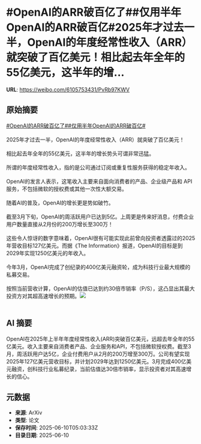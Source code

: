 # #OpenAI的ARR破百亿了##仅用半年OpenAI的ARR破百亿#2025年才过去一半，OpenAI的年度经常性收入（ARR）就突破了百亿美元！相比起去年全年的55亿美元，这半年的增...

**URL**: https://weibo.com/6105753431/PvRb97KWV

## 原始摘要

<a href="https://m.weibo.cn/search?containerid=231522type%3D1%26t%3D10%26q%3D%23OpenAI%E7%9A%84ARR%E7%A0%B4%E7%99%BE%E4%BA%BF%E4%BA%86%23&amp;extparam=%23OpenAI%E7%9A%84ARR%E7%A0%B4%E7%99%BE%E4%BA%BF%E4%BA%86%23" data-hide=""><span class="surl-text">#OpenAI的ARR破百亿了#</span></a><a href="https://m.weibo.cn/search?containerid=231522type%3D1%26t%3D10%26q%3D%23%E4%BB%85%E7%94%A8%E5%8D%8A%E5%B9%B4OpenAI%E7%9A%84ARR%E7%A0%B4%E7%99%BE%E4%BA%BF%23&amp;extparam=%23%E4%BB%85%E7%94%A8%E5%8D%8A%E5%B9%B4OpenAI%E7%9A%84ARR%E7%A0%B4%E7%99%BE%E4%BA%BF%23" data-hide=""><span class="surl-text">#仅用半年OpenAI的ARR破百亿#</span></a><br><br>2025年才过去一半，OpenAI的年度经常性收入（ARR）就突破了百亿美元！<br><br>相比起去年全年的55亿美元，这半年的增长势头可谓非常迅猛。<br><br>所谓的年度经常性收入，指的是公司通过订阅或重复性服务获得的稳定年收入。<br><br>OpenAI的发言人表示，这笔收入主要来自面向消费者的产品、企业级产品和 API 服务，不包括微软的授权费或其他一次性大额交易。<br><br>随着AI的普及，OpenAI的增长更是势如破竹。<br><br>截至3月下旬，OpenAI的周活跃用户已达到5亿。上周更是传来好消息，付费企业用户数量直接从2月份的200万增长至300万！<br><br>这些令人惊讶的数字意味着，OpenAI很有可能实现此前曾向投资者透露过的2025年营收目标127亿美元。而据《The Information》报道，OpenAI的目标是到2029年实现1250亿美元的年收入。<br><br>今年3月，OpenAI完成了创纪录的400亿美元融资轮，成为科技行业最大规模的私募交易。<br><br>按照当前营收计算，OpenAI的估值已达到约30倍市销率（P/S），这凸显出其最大投资方对其超高速增长的预期。<img style="" src="https://tvax3.sinaimg.cn/large/006Fd7o3gy1i29zzeix0ej33xk2menpi.jpg" referrerpolicy="no-referrer"><br><br>

## AI 摘要

OpenAI在2025年上半年年度经常性收入(ARR)突破百亿美元，远超去年全年的55亿美元。收入主要来自消费者产品、企业服务和API，不包括微软授权费。截至3月，周活跃用户达5亿，企业付费用户从2月的200万增至300万。公司有望实现2025年127亿美元营收目标，并计划2029年达到1250亿美元。3月完成400亿美元融资，创科技行业私募纪录，当前估值达30倍市销率，显示投资者对其高速增长的信心。

## 元数据

- **来源**: ArXiv
- **类型**: 论文
- **保存时间**: 2025-06-10T05:03:33Z
- **目录日期**: 2025-06-10
